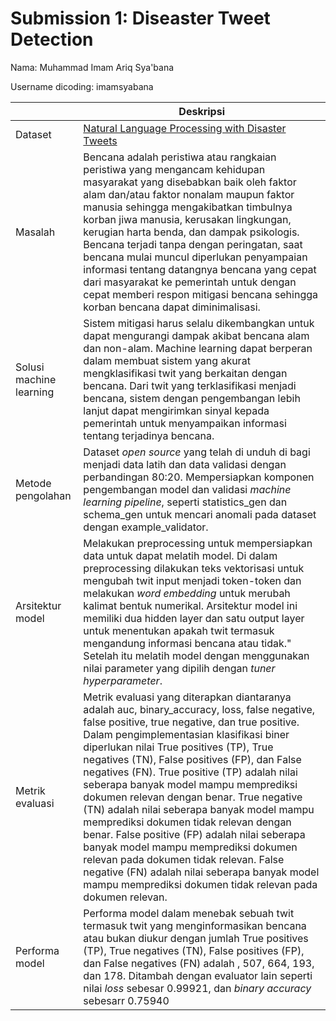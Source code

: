 # Submission 1: Diseaster Tweet Detection
Nama: Muhammad Imam Ariq Sya'bana

Username dicoding: imamsyabana

| | Deskripsi |
| ----------- | ----------- |
| Dataset | [Natural Language Processing with Disaster Tweets](https://www.kaggle.com/competitions/nlp-getting-started/data) |
| Masalah | Bencana adalah peristiwa atau rangkaian peristiwa yang mengancam kehidupan masyarakat yang disebabkan baik oleh faktor alam dan/atau faktor nonalam maupun faktor manusia sehingga mengakibatkan timbulnya korban jiwa manusia, kerusakan lingkungan, kerugian harta benda, dan dampak psikologis. Bencana terjadi tanpa dengan peringatan, saat bencana mulai muncul diperlukan penyampaian informasi tentang datangnya bencana yang cepat dari masyarakat ke pemerintah untuk dengan cepat memberi respon mitigasi bencana sehingga korban bencana dapat diminimalisasi.  |
| Solusi machine learning | Sistem mitigasi harus selalu dikembangkan untuk dapat mengurangi dampak akibat bencana alam dan non-alam. Machine learning dapat berperan dalam membuat sistem yang akurat mengklasifikasi twit yang berkaitan dengan bencana. Dari twit yang terklasifikasi menjadi bencana, sistem dengan pengembangan lebih lanjut dapat mengirimkan sinyal kepada pemerintah untuk menyampaikan informasi tentang terjadinya bencana. |
| Metode pengolahan | Dataset *open source* yang telah di unduh di bagi menjadi data latih dan data validasi dengan perbandingan 80:20. Mempersiapkan komponen pengembangan model dan validasi *machine learning pipeline*, seperti statistics_gen dan schema_gen untuk mencari anomali pada dataset dengan example_validator.|
| Arsitektur model | Melakukan preprocessing untuk mempersiapkan data untuk dapat melatih model. Di dalam preprocessing dilakukan teks vektorisasi untuk mengubah twit input menjadi token-token dan melakukan *word embedding* untuk merubah kalimat bentuk numerikal. Arsitektur model ini memiliki dua hidden layer dan satu output layer untuk menentukan apakah twit termasuk mengandung informasi bencana atau tidak." Setelah itu melatih model dengan menggunakan nilai parameter yang dipilih dengan *tuner hyperparameter*. |
| Metrik evaluasi | Metrik evaluasi yang diterapkan diantaranya adalah auc, binary_accuracy, loss, false negative, false positive, true negative, dan true positive. Dalam pengimplementasian klasifikasi biner diperlukan nilai True positives (TP), True negatives (TN), False positives (FP), dan False negatives (FN). True positive (TP) adalah nilai seberapa banyak model mampu memprediksi dokumen relevan dengan benar. True negative (TN) adalah nilai seberapa banyak model mampu memprediksi dokumen tidak relevan dengan benar. False positive (FP) adalah nilai seberapa banyak model mampu memprediksi dokumen relevan pada dokumen tidak relevan. False negative (FN) adalah nilai seberapa banyak model mampu memprediksi dokumen tidak relevan pada dokumen relevan. |
| Performa model | Performa model dalam menebak sebuah twit termasuk twit yang menginformasikan bencana atau bukan diukur dengan jumlah True positives (TP), True negatives (TN), False positives (FP), dan False negatives (FN) adalah , 507, 664, 193, dan 178. Ditambah dengan evaluator lain seperti nilai *loss* sebesar 0.99921, dan *binary accuracy* sebesarr 0.75940 |
